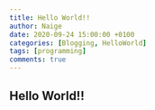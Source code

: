 ```yaml
---
title: Hello World!!
author: Naige 
date: 2020-09-24 15:00:00 +0100
categories: [Blogging, HelloWorld]
tags: [programming]
comments: true
---
```


## Hello World!!